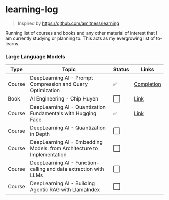 # learning-log
> Inspired by https://github.com/amitness/learning 

Running list of courses and books and any other material of interest that I am currently studying or planning to. This acts as my evergrowing list of to-learns.

### Large Language Models

| Type     | Topic                                                                     |  Status  | Links                      |
| -------- | ------------------------------------------------------------------------- | -------- | -------------------------- |
| Course   | DeepLearning.AI - Prompt Compression and Query Optimization               |    ✅    | [Completion](https://learn.deeplearning.ai/accomplishments/8665767e-b2d2-4ce1-95ad-4f94216c26dc?usp=sharing)
| Book     | AI Engineering - Chip Huyen                                               |    ⬜    | [Link](https://www.oreilly.com/library/view/ai-engineering/9781098166298/)
| Course   | DeepLearning.AI - Quantization Fundamentals with Hugging Face             |     ✅   | [Link](https://learn.deeplearning.ai/accomplishments/a8a203fc-8f51-4c18-8023-cf7a9cdebd0f)
| Course   | DeepLearning.AI - Quantization in Depth                                   |    ⬜    | 
| Course   | DeepLearning.AI - Embedding Models: from Architecture to Implementation   |    ⬜    | 
| Course   | DeepLearning.AI - Function-calling and data extraction with LLMs          |    ⬜    | 
| Course   | DeepLearning.AI - Building Agentic RAG with LlamaIndex                    |    ⬜    | 
